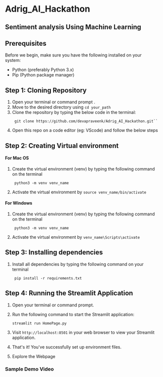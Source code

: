 # Adrig_AI_Hackathon
## Sentiment analysis Using Machine Learning

## Prerequisites

Before we begin, make sure you have the following installed on your system:

- Python (preferably Python 3.x)
- Pip (Python package manager)

## Step 1: Cloning Repository

1. Open your terminal or command prompt .
2. Move to the desired directory using  ```cd your_path```
3. Clone the repository by typing the below code in the terminal:
   ```
    git clone https://github.com/devapraveenk/Adrig_AI_Hackathon.git`` 
4. Open this repo on a code editor (eg: VScode) and follow the below steps
## Step 2: Creating Virtual environment

#### For Mac OS
1. Create the virtual environment (venv) by typing the following command on the terminal

        python3 -m venv venv_name

3. Activate the virtual environment by ```source venv_name/bin/activate```

#### For Windows

1. Create the virtual environment (venv) by typing the following command on the terminal

        python3 -m venv venv_name

2. Activate the virtual environment by ```venv_name\Scripts\activate```

 ## Step 3: Installing dependencies

1. Install all dependencies by typing the following command on your terminal

        pip install -r requirements.txt


## Step 4: Running the Streamlit Application

1. Open your terminal or command prompt.


3. Run the following command to start the Streamlit application:
    ```
    streamlit run HomePage.py
    ```

4. Visit `http://localhost:8501` in your web browser to view your Streamlit application.
5. That's it! You've successfully set up environment files.
6. Explore the Webpage
### Sample Demo Video

